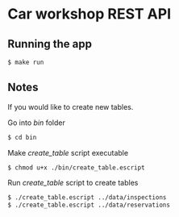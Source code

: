 # Car workshop REST API

## Running the app
```bash
$ make run
```

## Notes
If you would like to create new tables.

Go into _bin_ folder
```bash
$ cd bin
```

Make _create_table_ script executable
```bash
$ chmod u+x ./bin/create_table.escript
```

Run _create_table_ script to create tables
```bash
$ ./create_table.escript ../data/inspections
$ ./create_table.escript ../data/reservations
```
